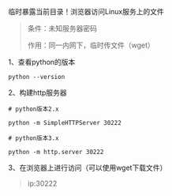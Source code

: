 临时暴露当前目录！浏览器访问Linux服务上的文件

> 条件：未知服务器密码
>
> 作用：同一内网下，临时传文件（wget）

1、查看python的版本

```shell
python --version
```

2、构建http服务器

```shell
# python版本2.x

python -m SimpleHTTPServer 30222
```

````shell
# python版本3.x

python -m http.server 30222
````

3、在浏览器上进行访问（可以使用wget下载文件）

> ip:30222

